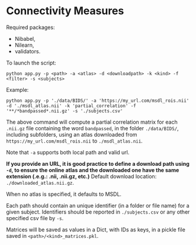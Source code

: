 # Connectivity Measures

Required packages:

- Nibabel,
- Nilearn,
- validators.

To launch the script:

```python app.py -p <path> -a <atlas> -d <downloadpath> -k <kind> -f <filter> -s <subjects>```

Example:

```python app.py -p './data/BIDS/' -a 'https://my_url.com/msdl_rois.nii' -d './msdl_atlas.nii' -k 'partial_correlation' -f '**/*bandpassed*.nii.gz' -s './subjects.csv'```

The above command will compute a partial correlation matrix for each `.nii.gz` file containing
the word `bandpassed`, in the folder `./data/BIDS/`, including subfolders, using an atlas downloaded
from `https://my_url.com/msdl_rois.nii` to `./msdl_atlas.nii`.

Note that `-a` supports both local path and valid url.

**If you provide an URL, it is good practice to define a download path using `-d`, to ensure the online atlas and the downloaded one have the same extension (.e.g.: .nii, .nii.gz, etc.)**
Default download location: `./downloaded_atlas.nii.gz`.

When no atlas is specified, it defaults to MSDL.

Each path should contain an unique identifier (in a folder or file name) for a given subject. Identifiers should be reported in `./subjects.csv` or any other specified csv file by `-s`.

Matrices will be saved as values in a Dict, with IDs as keys, in a pickle file saved in `<path>/<kind>_matrices.pkl`.
